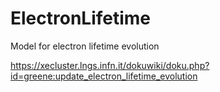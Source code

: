 # ElectronLifetime
Model for electron lifetime evolution

https://xecluster.lngs.infn.it/dokuwiki/doku.php?id=greene:update_electron_lifetime_evolution
